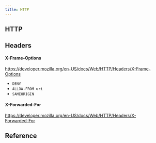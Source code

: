 ```yaml
---
title: HTTP
---
```


## HTTP


## Headers

#### X-Frame-Options
https://developer.mozilla.org/en-US/docs/Web/HTTP/Headers/X-Frame-Options

- `DENY`
- `ALLOW-FROM uri`
- `SAMEORIGIN`


#### X-Forwarded-For

https://developer.mozilla.org/en-US/docs/Web/HTTP/Headers/X-Forwarded-For

## Reference
